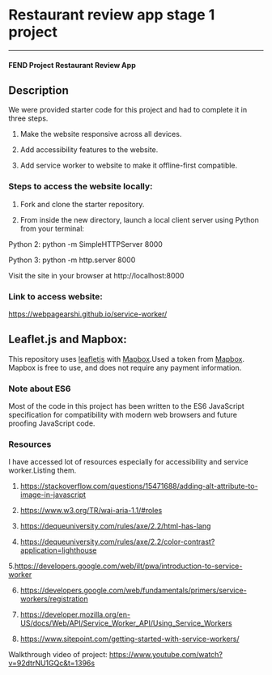 # Restaurant review app stage 1 project
---
#### FEND Project Restaurant Review App

## Description
We were provided starter code for this project and had to complete it in three steps.

1. Make the website responsive across all devices.

2. Add accessibility features to the website.

3. Add service worker to website to make it offline-first compatible.

### Steps to access the website locally:

1. Fork and clone the starter repository. 

2. From inside the new directory, launch a local client server using Python from your terminal: 

Python 2: python -m SimpleHTTPServer 8000

Python 3: python -m http.server 8000

Visit the site in your browser at http://localhost:8000

### Link to access website:

https://webpagearshi.github.io/service-worker/

## Leaflet.js and Mapbox:

This repository uses [leafletjs](https://leafletjs.com/) with [Mapbox](https://www.mapbox.com/).Used a token from [Mapbox](https://www.mapbox.com/). Mapbox is free to use, and does not require any payment information. 

### Note about ES6

Most of the code in this project has been written to the ES6 JavaScript specification for compatibility with modern web browsers and future proofing JavaScript code.

### Resources
I have accessed lot of resources especially for accessibility and service worker.Listing them.

1. https://stackoverflow.com/questions/15471688/adding-alt-attribute-to-image-in-javascript

2. https://www.w3.org/TR/wai-aria-1.1/#roles

3. https://dequeuniversity.com/rules/axe/2.2/html-has-lang

4. https://dequeuniversity.com/rules/axe/2.2/color-contrast?application=lighthouse

5.https://developers.google.com/web/ilt/pwa/introduction-to-service-worker

6. https://developers.google.com/web/fundamentals/primers/service-workers/registration

7. https://developer.mozilla.org/en-US/docs/Web/API/Service_Worker_API/Using_Service_Workers

8. https://www.sitepoint.com/getting-started-with-service-workers/

Walkthrough video of project: https://www.youtube.com/watch?v=92dtrNU1GQc&t=1396s





